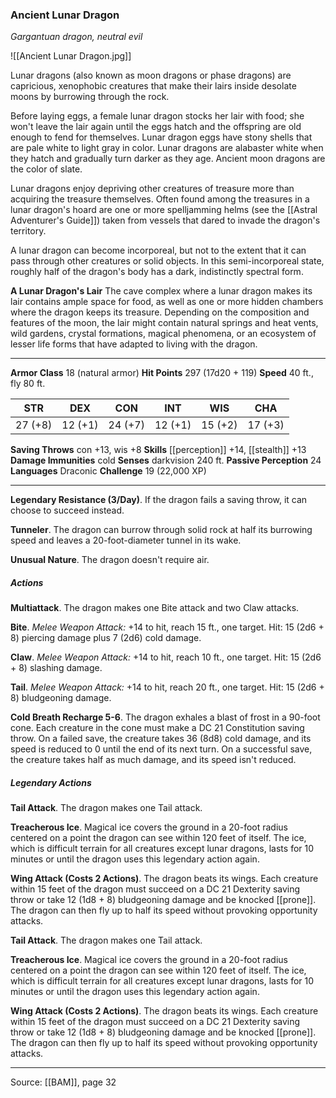 ### Ancient Lunar Dragon
_Gargantuan dragon, neutral evil_

![[Ancient Lunar Dragon.jpg]]

Lunar dragons (also known as moon dragons or phase dragons) are capricious, xenophobic creatures that make their lairs inside desolate moons by burrowing through the rock.

Before laying eggs, a female lunar dragon stocks her lair with food; she won't leave the lair again until the eggs hatch and the offspring are old enough to fend for themselves. Lunar dragon eggs have stony shells that are pale white to light gray in color. Lunar dragons are alabaster white when they hatch and gradually turn darker as they age. Ancient moon dragons are the color of slate.

Lunar dragons enjoy depriving other creatures of treasure more than acquiring the treasure themselves. Often found among the treasures in a lunar dragon's hoard are one or more spelljamming helms (see the [[Astral Adventurer's Guide]]) taken from vessels that dared to invade the dragon's territory.

A lunar dragon can become incorporeal, but not to the extent that it can pass through other creatures or solid objects. In this semi-incorporeal state, roughly half of the dragon's body has a dark, indistinctly spectral form.


**A Lunar Dragon's Lair** The cave complex where a lunar dragon makes its lair contains ample space for food, as well as one or more hidden chambers where the dragon keeps its treasure. Depending on the composition and features of the moon, the lair might contain natural springs and heat vents, wild gardens, crystal formations, magical phenomena, or an ecosystem of lesser life forms that have adapted to living with the dragon.





---

**Armor Class** 18 (natural armor)
**Hit Points** 297 (17d20 + 119)
**Speed** 40 ft., fly 80 ft.

| STR     | DEX     | CON     | INT     | WIS     | CHA     |
|---------|---------|---------|---------|---------|---------|
| 27 (+8) | 12 (+1) | 24 (+7) | 12 (+1) | 15 (+2) | 17 (+3) |

**Saving Throws** con +13, wis +8
**Skills** [[perception]] +14, [[stealth]] +13
**Damage Immunities** cold
**Senses** darkvision 240 ft.
**Passive Perception** 24
**Languages** Draconic
**Challenge** 19 (22,000 XP)

---

**Legendary Resistance (3/Day)**. If the dragon fails a saving throw, it can choose to succeed instead.

**Tunneler**. The dragon can burrow through solid rock at half its burrowing speed and leaves a 20-foot-diameter tunnel in its wake.

**Unusual Nature**. The dragon doesn't require air.

##### Actions
**Multiattack**. The dragon makes one Bite attack and two Claw attacks.

**Bite**. _Melee Weapon Attack:_ +14 to hit, reach 15 ft., one target. Hit: 15 (2d6 + 8) piercing damage plus 7 (2d6) cold damage.

**Claw**. _Melee Weapon Attack:_ +14 to hit, reach 10 ft., one target. Hit: 15 (2d6 + 8) slashing damage.

**Tail**. _Melee Weapon Attack:_ +14 to hit, reach 20 ft., one target. Hit: 15 (2d6 + 8) bludgeoning damage.

**Cold Breath Recharge 5-6**. The dragon exhales a blast of frost in a 90-foot cone. Each creature in the cone must make a DC 21 Constitution saving throw. On a failed save, the creature takes 36 (8d8) cold damage, and its speed is reduced to 0 until the end of its next turn. On a successful save, the creature takes half as much damage, and its speed isn't reduced.

##### Legendary Actions
**Tail Attack**. The dragon makes one Tail attack.

**Treacherous Ice**. Magical ice covers the ground in a 20-foot radius centered on a point the dragon can see within 120 feet of itself. The ice, which is difficult terrain for all creatures except lunar dragons, lasts for 10 minutes or until the dragon uses this legendary action again.

**Wing Attack (Costs 2 Actions)**. The dragon beats its wings. Each creature within 15 feet of the dragon must succeed on a DC 21 Dexterity saving throw or take 12 (1d8 + 8) bludgeoning damage and be knocked [[prone]]. The dragon can then fly up to half its speed without provoking opportunity attacks.

**Tail Attack**. The dragon makes one Tail attack.

**Treacherous Ice**. Magical ice covers the ground in a 20-foot radius centered on a point the dragon can see within 120 feet of itself. The ice, which is difficult terrain for all creatures except lunar dragons, lasts for 10 minutes or until the dragon uses this legendary action again.

**Wing Attack (Costs 2 Actions)**. The dragon beats its wings. Each creature within 15 feet of the dragon must succeed on a DC 21 Dexterity saving throw or take 12 (1d8 + 8) bludgeoning damage and be knocked [[prone]]. The dragon can then fly up to half its speed without provoking opportunity attacks.


---

Source: [[BAM]], page 32